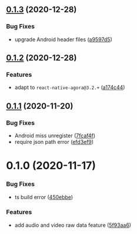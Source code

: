 ## [0.1.3](https://github.com/LichKing-2234/react-native-agora-rawdata/compare/v0.1.2...v0.1.3) (2020-12-28)


### Bug Fixes

* upgrade Android header files ([a9597d5](https://github.com/LichKing-2234/react-native-agora-rawdata/commit/a9597d5e562435b86bb03dbf7cda3b7dd5e0c15e))

## [0.1.2](https://github.com/LichKing-2234/react-native-agora-rawdata/compare/v0.1.1...v0.1.2) (2020-12-28)


### Features

* adapt to `react-native-agora@3.2.+` ([a174c44](https://github.com/LichKing-2234/react-native-agora-rawdata/commit/a174c446f85e348c26580ac0c86ca371b027073e))

## [0.1.1](https://github.com/LichKing-2234/react-native-agora-rawdata/compare/v0.1.0...v0.1.1) (2020-11-20)


### Bug Fixes

* Android miss unregister ([7fcaf4f](https://github.com/LichKing-2234/react-native-agora-rawdata/commit/7fcaf4fecc05d0ba9d44bd9258e7c163c3b99583))
* require json path error ([efd3ef9](https://github.com/LichKing-2234/react-native-agora-rawdata/commit/efd3ef916b8a2b5977c024da42aaad764f3624db))

# 0.1.0 (2020-11-17)


### Bug Fixes

* ts build error ([450ebbe](https://github.com/LichKing-2234/react-native-agora-rawdata/commit/450ebbea0c1ec459f0ebf82b6a3be3fed2f442bc))


### Features

* add audio and video raw data feature ([5f93aa6](https://github.com/LichKing-2234/react-native-agora-rawdata/commit/5f93aa6c8b22592e0b6e688854ed644a59ef54fc))

